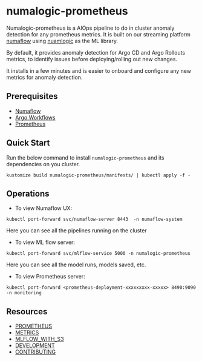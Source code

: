 # numalogic-prometheus


Numalogic-prometheus is a AIOps pipeline to do in cluster anomaly detection for any prometheus metrics. It is built on our streaming platform [numaflow](https://numaflow.numaproj.io/quick-start/#installation) using [nuamlogic](https://github.com/numaproj/numalogic) as the ML library.  

By default, it provides anomaly detection for Argo CD and Argo Rollouts metrics, to identify issues before deploying/rolling out new changes. 

It installs in a few minutes and is easier to onboard and configure any new metrics for anomaly detection. 

## Prerequisites
- [Numaflow](https://numaflow.numaproj.io/quick-start/#installation)
- [Argo Workflows](https://argoproj.github.io/argo-workflows/quick-start/)
- [Prometheus](docs/prometheus.md)

## Quick Start

Run the below command to install `numalogic-prometheus` and its dependencies on you cluster.

```shell
kustomize build numalogic-prometheus/manifests/ | kubectl apply -f - 
```


## Operations

- To view Numaflow UX:
```
kubectl port-forward svc/numaflow-server 8443  -n numaflow-system
```

Here you can see all the pipelines running on the cluster

- To view ML flow server:
```
kubectl port-forward svc/mlflow-service 5000 -n numalogic-prometheus
```

Here you can see all the model runs, models saved, etc.

- To view Prometheus server:
```
kubectl port-forward <prometheus-deployment-xxxxxxxxx-xxxxx> 8490:9090 -n monitoring
```


## Resources
- [PROMETHEUS](docs/prometheus.md)
- [METRICS](docs/metrics.md)
- [MLFLOW_WITH_S3](docs/mlflow-s3.md)
- [DEVELOPMENT](docs/development/development.md)
- [CONTRIBUTING](https://github.com/numaproj/numaproj/blob/main/CONTRIBUTING.md)